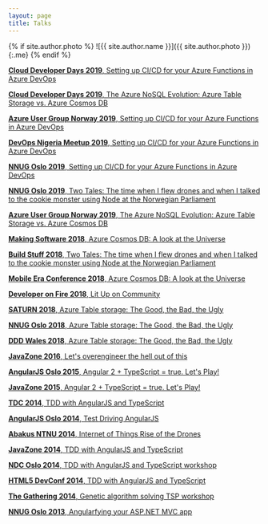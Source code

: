 ```yaml
---
layout: page
title: Talks
---
```


{% if site.author.photo %}
  ![{{ site.author.name }}]({{ site.author.photo }}){:.me}
{% endif %}

[**Cloud Developer Days 2019**, Setting up CI/CD for your Azure Functions in Azure DevOps](http://cloud.developerdays.pl/)

[**Cloud Developer Days 2019**, The Azure NoSQL Evolution: Azure Table Storage vs. Azure Cosmos DB](http://cloud.developerdays.pl/)

[**Azure User Group Norway 2019**, Setting up CI/CD for your Azure Functions in Azure DevOps](https://www.meetup.com/Azure-User-Group-Norway/events/hqhggqyzfbkc/)

[**DevOps Nigeria Meetup 2019**, Setting up CI/CD for your Azure Functions in Azure DevOps](https://www.meetup.com/DevOps-Lagos-Meetup/events/259418855/)

[**NNUG Oslo 2019**, Setting up CI/CD for your Azure Functions in Azure DevOps](https://www.meetup.com/NNUGOslo/events/259085576/)

[**NNUG Oslo 2019**, Two Tales: The time when I flew drones and when I talked to the cookie monster using Node at the Norwegian Parliament](https://vimeo.com/312668587)

[**Azure User Group Norway 2019**, The Azure NoSQL Evolution: Azure Table Storage vs. Azure Cosmos DB](https://www.meetup.com/Azure-User-Group-Norway/events/256740919/)

[**Making Software 2018**, Azure Cosmos DB: A look at the Universe](https://www.youtube.com/watch?v=Jk2P8fMAVWg&t=630s)

[**Build Stuff 2018**, Two Tales: The time when I flew drones and when I talked to the cookie monster using Node at the Norwegian Parliament](https://www.youtube.com/watch?v=3lSbuPyMH-Q)

[**Mobile Era Conference 2018**, Azure Cosmos DB: A look at the Universe](https://vimeo.com/299673609)

[**Developer on Fire 2018**, Lit Up on Community](https://developeronfire.com/podcast/episode-354-sirar-salih-lit-up-on-community)

[**SATURN 2018**, Azure Table storage: The Good, the Bad, the Ugly](https://www.youtube.com/watch?v=hzigexekC9s)

[**NNUG Oslo 2018**, Azure Table storage: The Good, the Bad, the Ugly](https://vimeo.com/266489306)

[**DDD Wales 2018**, Azure Table storage: The Good, the Bad, the Ugly](https://www.dddwales.com/)

[**JavaZone 2016**, Let's overengineer the hell out of this](https://vimeo.com/182058460)

[**AngularJS Oslo 2015**, Angular 2 + TypeScript = true. Let's Play!](https://vimeo.com/139748385)

[**JavaZone 2015**, Angular 2 + TypeScript = true. Let's Play!](https://2015.javazone.no/details.html?talk=acebf1e3eee01e898dce83500151c00ddf734eafe9fc17721f550477890791dd)

[**TDC 2014**, TDD with AngularJS and TypeScript](https://vimeo.com/113368071)

[**AngularJS Oslo 2014**, Test Driving AngularJS](https://vimeo.com/109831868)

[**Abakus NTNU 2014**, Internet of Things Rise of the Drones](https://abakus.no/events/1405)

[**JavaZone 2014**, TDD with AngularJS and TypeScript](https://2014.javazone.no/presentation.html?id=e72daf93)

[**NDC Oslo 2014**, TDD with AngularJS and TypeScript workshop](https://ndcoslo.com/)

[**HTML5 DevConf 2014**, TDD with AngularJS and TypeScript](https://www.youtube.com/watch?v=1_7OUwvHsPI)

[**The Gathering 2014**, Genetic algorithm solving TSP workshop](https://www.gathering.org/tg14/live/#!/schedule)

[**NNUG Oslo 2013**, Angularfying your ASP.NET MVC app](https://www.meetup.com/nnugoslo/events/146021102/)
